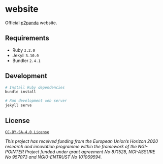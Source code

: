 # website

Official [p2panda](https://p2panda.org) website.

## Requirements

* Ruby `3.2.0`
* Jekyll `3.10.0`
* Bundler `2.4.1`

## Development

```bash
# Install Ruby dependencies
bundle install

# Run development web server
jekyll serve
```

## License

[`CC-BY-SA-4.0 License`](LICENSE)

*This project has received funding from the European Union’s Horizon 2020
research and innovation programme within the framework of the NGI-POINTER
Project funded under grant agreement No 871528, NGI-ASSURE No 957073 and
NGI0-ENTRUST No 101069594.*
